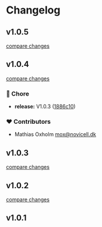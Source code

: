 # Changelog


## v1.0.5

[compare changes](https://github.com/mathiasoxholm/humblescroll-nuxt/compare/v1.0.4...v1.0.5)

## v1.0.4

[compare changes](https://github.com/mathiasoxholm/humblescroll-nuxt/compare/v1.0.3...v1.0.4)

### 🏡 Chore

- **release:** V1.0.3 ([1886c10](https://github.com/mathiasoxholm/humblescroll-nuxt/commit/1886c10))

### ❤️ Contributors

- Mathias Oxholm <mox@novicell.dk>

## v1.0.3

[compare changes](https://github.com/mathiasoxholm/humblescroll-nuxt/compare/v1.0.2...v1.0.3)

## v1.0.2

[compare changes](https://github.com/mathiasoxholm/humblescroll-nuxt/compare/v1.0.1...v1.0.2)

## v1.0.1

